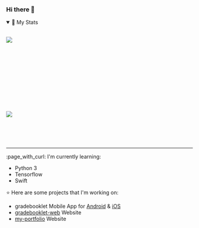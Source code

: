 ### Hi there 👋

<details open>
    <summary>🧮 My Stats</summary>
    <br>
<p>
    <a href="https://github.com/anuraghazra/github-readme-stats">
        <img align="left"
            src="https://github-readme-stats.vercel.app/api?username=luca-bruegger&include_all_commits&hide=stars&count_private=true&show_icons=true&exclude_repo=committ&line_height=28&include_all_commits&custom_title=My Github Stats 🚧"/>
    </a>
    </p>
    <br>
    <br>
    <br>
    <br>
    <br>
    <br>
    <br>
    <br>
    <br>
    <br>
    <br>
    <p>
    <a href="https://github.com/anuraghazra/github-readme-stats">
        <img align="left"
            src="https://github-readme-stats.vercel.app/api/top-langs/?username=luca-bruegger&hide_total_stars=true&layout=compact&langs_count=10&custom_title=Top Language Stats 📚" />
    </a>
    </p>
</details>
</p>
<br>
<br>
<br>
<br>
<br>
<hr>
<p>
:page_with_curl: I'm currently learning:

- Python 3
- Tensorflow
- Swift

:star: Here are some projects that I'm working on:

- gradebooklet Mobile App for [Android](https://play.google.com/store/apps/details?id=ch.lucabruegger.gradebooklet&hl=de_CH&gl=US) & [iOS](https://apps.apple.com/ch/app/gradebooklet/id1519216147)
- [gradebooklet-web](https://gradebooklet.com/) Website
- [my-portfolio](https://lucabruegger.ch/) Website
